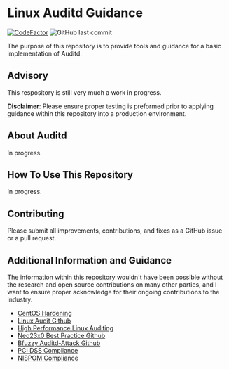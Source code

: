 # Linux Auditd Guidance
[![CodeFactor](https://www.codefactor.io/repository/github/hacks4snacks/linux-auditd/badge)](https://www.codefactor.io/repository/github/hacks4snacks/linux-auditd) ![GitHub last commit](https://img.shields.io/github/last-commit/hacks4snacks/linux-auditd)

The purpose of this repository is to provide tools and guidance for a basic implementation of Auditd.

## Advisory

This respository is still very much a work in progress.

**Disclaimer**: Please ensure proper testing is preformed prior to applying guidance within this repository into a production environment.

## About Auditd

In progress.

## How To Use This Repository

In progress.

## Contributing

Please submit all improvements, contributions, and fixes as a GitHub issue or a pull request.

## Additional Information and Guidance

The information within this repository wouldn't have been possible without the research and open source contributions on many other parties, and I want to ensure proper acknowledge for their ongoing contributions to the industry.

* [CentOS Hardening](https://highon.coffee/blog/security-harden-centos-7/#auditd---audit-daemon)
* [Linux Audit Github](https://github.com/linux-audit/audit-userspace/tree/master/rules)
* [High Performance Linux Auditing](https://linux-audit.com/tuning-auditd-high-performance-linux-auditing/)
* [Neo23x0 Best Practice Github](https://github.com/Neo23x0/auditd/blob/master/audit.rules)
* [Bfuzzy Auditd-Attack Github](https://github.com/bfuzzy/auditd-attack/blob/master/auditd-attack.rules)
* [PCI DSS Compliance](https://github.com/linux-audit/audit-userspace/blob/master/rules/30-pci-dss-v31.rules)
* [NISPOM Compliance](https://github.com/linux-audit/audit-userspace/blob/master/rules/30-nispom.rules)
